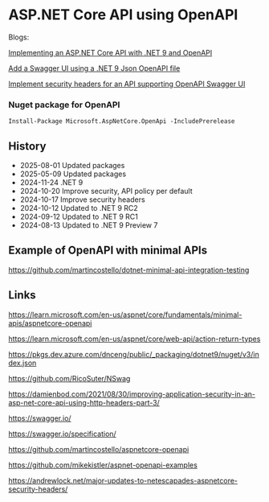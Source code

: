 # ASP.NET Core API using OpenAPI

Blogs: 

[Implementing an ASP.NET Core API with .NET 9 and OpenAPI](https://damienbod.com/2024/08/06/implementing-an-asp-net-core-api-with-net-9-and-openapi/)

[Add a Swagger UI using a .NET 9 Json OpenAPI file](https://damienbod.com/2024/08/12/add-a-swagger-ui-using-a-net-9-json-openapi-file/)

[Implement security headers for an API supporting OpenAPI Swagger UI](https://damienbod.com/2024/10/21/implement-security-headers-for-an-api-supporting-openapi-swagger-ui/)

### Nuget package for OpenAPI

```
Install-Package Microsoft.AspNetCore.OpenApi -IncludePrerelease
```

## History

- 2025-08-01 Updated packages
- 2025-05-09 Updated packages
- 2024-11-24 .NET 9
- 2024-10-20 Improve security, API policy per default
- 2024-10-17 Improve security headers
- 2024-10-12 Updated to .NET 9 RC2
- 2024-09-12 Updated to .NET 9 RC1
- 2024-08-13 Updated to .NET 9 Preview 7

## Example of OpenAPI with minimal APIs

https://github.com/martincostello/dotnet-minimal-api-integration-testing

## Links

https://learn.microsoft.com/en-us/aspnet/core/fundamentals/minimal-apis/aspnetcore-openapi

https://learn.microsoft.com/en-us/aspnet/core/web-api/action-return-types

https://pkgs.dev.azure.com/dnceng/public/_packaging/dotnet9/nuget/v3/index.json

https://github.com/RicoSuter/NSwag

https://damienbod.com/2021/08/30/improving-application-security-in-an-asp-net-core-api-using-http-headers-part-3/

https://swagger.io/

https://swagger.io/specification/

https://github.com/martincostello/aspnetcore-openapi

https://github.com/mikekistler/aspnet-openapi-examples

https://andrewlock.net/major-updates-to-netescapades-aspnetcore-security-headers/